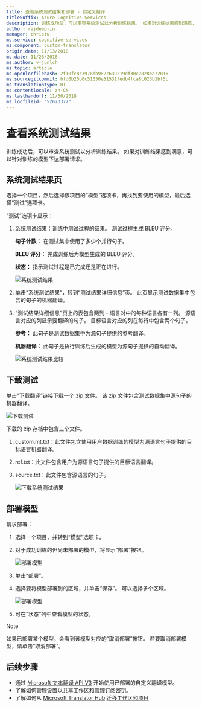 ```yaml
---
title: 查看系统测试结果和部署 - 自定义翻译
titleSuffix: Azure Cognitive Services
description: 训练成功后，可以审查系统测试以分析训练结果。 如果对训练结果感到满意，可以针对训练的模型下达部署请求。
author: rajdeep-in
manager: christw
ms.service: cognitive-services
ms.component: custom-translator
origin.date: 11/13/2018
ms.date: 11/26/2018
ms.author: v-junlch
ms.topic: article
ms.openlocfilehash: 2f10fc8c3978bb982c639219df30c2028ea72016
ms.sourcegitcommit: bfd0b25b0c51050e51531fedb4fca8c023b1bf5c
ms.translationtype: HT
ms.contentlocale: zh-CN
ms.lasthandoff: 11/30/2018
ms.locfileid: "52673377"
---
```

# <a name="view-system-test-results"></a>查看系统测试结果

训练成功后，可以审查系统测试以分析训练结果。 如果对训练结果感到满意，可以针对训练的模型下达部署请求。 

## <a name="system-test-results-page"></a>系统测试结果页

选择一个项目，然后选择该项目的“模型”选项卡，再找到要使用的模型，最后选择“测试”选项卡。

“测试”选项卡显示：

1.  系统测试结果：训练中测试过程的结果。 测试过程生成 BLEU 评分。

    **句子计数：** 在测试集中使用了多少个并行句子。

     **BLEU 评分：** 完成训练后为模型生成的 BLEU 评分。

    **状态：** 指示测试过程是已完成还是正在进行。

    ![系统测试结果](./media/how-to/how-to-system-test-results.png)

2.  单击“系统测试结果”，转到“测试结果详细信息”页。 此页显示测试数据集中包含的句子的机器翻译。

3.  “测试结果详细信息”页上的表包含两列 - 语言对中的每种语言各有一列。 源语言对应的列显示要翻译的句子。 目标语言对应的列在每行中包含两个句子。

    **参考：** 此句子是测试数据集中为源句子提供的参考翻译。

    **机器翻译：** 此句子是执行训练后生成的模型为源句子提供的自动翻译。

    ![系统测试结果比较](./media/how-to/how-to-system-test-results-2.png)

## <a name="download-test"></a>下载测试

单击“下载翻译”链接下载一个 zip 文件。 该 zip 文件包含测试数据集中源句子的机器翻译。

![下载测试](./media/how-to/how-to-system-test-download.png)

下载的 zip 存档中包含三个文件。

1.  custom.mt.txt：此文件包含使用用户数据训练的模型为源语言句子提供的目标语言机器翻译。

2.  ref.txt：此文件包含用户为源语言句子提供的目标语言翻译。

3.  source.txt：此文件包含源语言的句子。

    ![下载系统测试结果](./media/how-to/how-to-download-system-test.png)

## <a name="deploy-a-model"></a>部署模型

请求部署：

1.  选择一个项目，并转到“模型”选项卡。

2. 对于成功训练的但尚未部署的模型，将显示“部署”按钮。

    ![部署模型](./media/how-to/how-to-deploy-model.png)

3.  单击“部署”。
4.  选择要将模型部署到的区域，并单击“保存”。 可以选择多个区域。

    ![部署模型](./media/how-to/how-to-deploy-model-regions.png)

5.  可在“状态”列中查看模型的状态。

>[!Note]
>如果已部署某个模型，会看到该模型对应的“取消部署”按钮。 若要取消部署模型，请单击“取消部署”。

## <a name="next-steps"></a>后续步骤

- 通过 [Microsoft 文本翻译 API V3](/cognitive-services/translator/reference/v3-0-translate?tabs=curl) 开始使用已部署的自定义翻译模型。
- 了解[如何管理设置](how-to-manage-settings.md)以共享工作区和管理订阅密钥。
- 了解如何从 [Microsoft Translator Hub](https://hub.microsofttranslator.com) [迁移工作区和项目](how-to-migrate.md)

